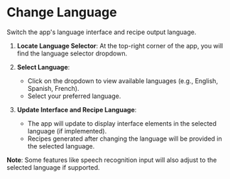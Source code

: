 # Change Language

Switch the app's language interface and recipe output language.

1. **Locate Language Selector**: At the top-right corner of the app, you will find the language selector dropdown.

2. **Select Language**:
   - Click on the dropdown to view available languages (e.g., English, Spanish, French).
   - Select your preferred language.

3. **Update Interface and Recipe Language**:
   - The app will update to display interface elements in the selected language (if implemented).
   - Recipes generated after changing the language will be provided in the selected language.

**Note**: Some features like speech recognition input will also adjust to the selected language if supported.